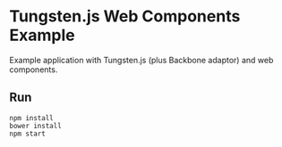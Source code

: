 # Tungsten.js Web Components Example

Example application with Tungsten.js (plus Backbone adaptor) and web components.

## Run

    npm install
    bower install
    npm start
